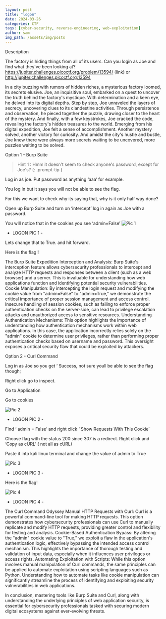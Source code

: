 ```yaml
---
layout: post
title: "logon"
date: 2024-03-26
categories: CTF
tags: [cyber-security, reverse-engineering, web-exploitation]
author: sam
img_path: /assets/img/posts
---
```


Description 

The factory is hiding things from all of its users. Can you login as Joe and find what they've been looking at? https://jupiter.challenges.picoctf.org/problem/13594/ (link) or http://jupiter.challenges.picoctf.org:13594

In a city buzzing with rumors of hidden riches, a mysterious factory loomed, its secrets elusive.
Joe, an inquisitive soul, embarked on a quest to uncover the truth behind the factory's mystique. With determination and a keen eye, he delved into its digital depths.
Step by step, Joe unraveled the layers of secrecy, uncovering clues to its clandestine activities. Through persistence and observation, he pieced together the puzzle, drawing closer to the heart of the mystery.
And finally, with a few keystrokes, Joe cracked the code, revealing the factory's hidden treasures to the world.
Emerging from his digital expedition, Joe felt a sense of accomplishment. Another mystery solved, another victory for curiosity. And amidst the city's hustle and bustle, Joe knew there were always more secrets waiting to be uncovered, more puzzles waiting to be solved.

Option 1 - Burp Suite 


> Hint 1 : Hmm it doesn't seem to check anyone's password, except for Joe's?
{: .prompt-tip }
 

Log in as joe. Put password as anything ‘aaa’ for example.

You log in but it says you will not be able to see the flag. 

For this we want to check why its saying that, why is it only half way done? 


Open up Burp Suite and turn on ‘intercept’ log in again as Joe with a password. 

You wlll notice that in the cookies you see ‘admin=False’ 
![Pic 1](logon1.webp)
- LOGON PIC 1 - 

Lets change that to True. and hit forward. 

Here is the flag ! 

The Burp Suite Expedition
Interception and Analysis: Burp Suite's interception feature allows cybersecurity professionals to intercept and analyze HTTP requests and responses between a client (such as a web browser) and a server. This is invaluable for understanding how web applications function and identifying potential security vulnerabilities.
Cookie Manipulation: By intercepting the login request and modifying the cookie value from "admin=False" to "admin=True," we demonstrate the critical importance of proper session management and access control. Insecure handling of session cookies, such as failing to enforce proper authentication checks on the server-side, can lead to privilege escalation attacks and unauthorized access to sensitive resources.
Understanding Authentication Mechanisms: This option highlights the importance of understanding how authentication mechanisms work within web applications. In this case, the application incorrectly relies solely on the "admin" cookie to determine user privileges, rather than performing proper authentication checks based on username and password. This oversight exposes a critical security flaw that could be exploited by attackers.


Option 2 - Curl Command 

Log in as Joe so you get ‘ Success, not sure youll be able to see the flag though; 

Right click go to inspect. 

Go to Application

Go to cookies 

![Pic 2](logon2.webp)
- LOGON PIC 2 - 

Find ‘ admin = False’ and right click ‘ Show Requests With This Cookie’ 

Choose flag with the status 200 since 307 is a redirect. Right click and ‘Copy as cURL’ ( not all as cURL)

Paste it into kali linux terminal and change the value of admin to True 

![Pic 3](logon3.webp)
- LOGON PIC 3 - 

Here is the flag!

![Pic 4](logon4.webp)
- LOGON PIC 4 - 

The Curl Command Odyssey
Manual HTTP Requests with Curl: Curl is a powerful command-line tool for making HTTP requests. This option demonstrates how cybersecurity professionals can use Curl to manually replicate and modify HTTP requests, providing greater control and flexibility for testing and analysis.
Cookie-Based Authentication Bypass: By altering the "admin" cookie value to "True," we exploit a flaw in the application's authentication logic, effectively bypassing the intended access control mechanism. This highlights the importance of thorough testing and validation of input data, especially when it influences user privileges or access rights.
Automating Exploitation with Scripts: While this option involves manual manipulation of Curl commands, the same principles can be applied to automate exploitation using scripting languages such as Python. Understanding how to automate tasks like cookie manipulation can significantly streamline the process of identifying and exploiting security vulnerabilities in web applications.

In conclusion, mastering tools like Burp Suite and Curl, along with understanding the underlying principles of web application security, is essential for cybersecurity professionals tasked with securing modern digital ecosystems against ever-evolving threats.
